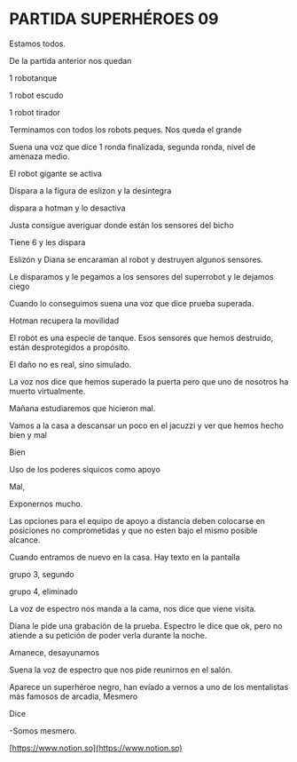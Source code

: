 # PARTIDA SUPERHÉROES 09

Estamos todos. 

De la partida anterior nos quedan

1 robotanque

1 robot escudo

1 robot tirador

Terminamos con todos los robots peques. Nos queda el grande

Suena una voz que dice 1 ronda finalizada, segunda ronda, nivel de amenaza medio. 

El robot gigante se activa

Dispara a la figura de eslizon y la desintegra

dispara a hotman y lo desactiva

Justa consigue averiguar donde están los sensores del bicho

Tiene 6 y les dispara

Eslizón y Diana se encaraman al robot y destruyen algunos sensores.  

Le disparamos y le pegamos a los sensores del superrobot y le dejamos ciego

Cuando lo conseguimos suena una voz que dice prueba superada. 

Hotman recupera la movilidad

El robot es una especie de tanque. Esos sensores que hemos destruido, están desprotegidos a propósito. 

El daño no es real, sino simulado. 

La voz nos dice que hemos superado la puerta pero que uno de nosotros ha muerto virtualmente. 

Mañana estudiaremos que hicieron mal. 

Vamos a la casa a descansar un poco en el jacuzzi y ver que hemos hecho bien y mal

Bien

Uso de los poderes siquicos como apoyo

Mal, 

Exponernos mucho. 

Las opciones para el equipo de apoyo a distancia deben colocarse en posiciones no comprometidas y que no esten bajo el mismo posible alcance. 

Cuando entramos de nuevo en la casa. Hay texto en la pantalla

grupo 3, segundo

grupo 4, eliminado

La voz de espectro nos manda a la cama, nos dice que viene visita. 

Diana le pide una grabación de la prueba. Espectro le dice que ok, pero no atiende a su petición de poder verla durante la noche. 

Amanece, desayunamos

Suena la voz de espectro que nos pide reunirnos en el salón. 

Aparece un superhéroe negro, han eviado a vernos a uno de los mentalistas más famosos de arcadia, Mesmero

Dice

-Somos mesmero. 

[https://www.notion.so](https://www.notion.so)